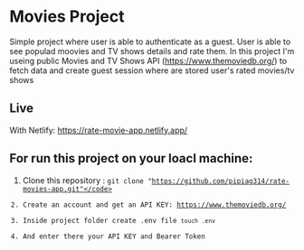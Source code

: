 # Movies Project

Simple project where user is able to authenticate as a guest. User is able to see populad moovies and TV shows details and rate them. In this project I'm useing public Movies and TV Shows API (https://www.themoviedb.org/) to fetch data and create guest session where are stored user's rated movies/tv shows 

## Live

With Netlify: https://rate-movie-app.netlify.app/


## For run this project on your loacl machine:

1. Clone this repository : <code>git clone "https://github.com/pipiag314/rate-movies-app.git"</code>
2. Create an account and get an API KEY: https://www.themoviedb.org/
3. Inside project folder create .env file <code>touch .env</code>
4. And enter there your API KEY and Bearer Token